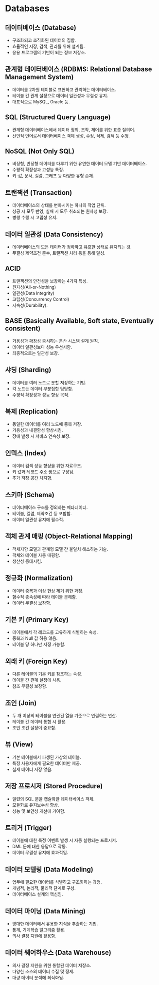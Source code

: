 # Databases

## 데이터베이스 (Database)

- 구조화되고 조직화된 데이터의 집합.
- 효율적인 저장, 검색, 관리를 위해 설계됨.
- 응용 프로그램의 기반이 되는 정보 저장소.

## 관계형 데이터베이스 (RDBMS: Relational Database Management System)

- 데이터를 2차원 테이블로 표현하고 관리하는 데이터베이스.
- 테이블 간 관계 설정으로 데이터 일관성과 무결성 유지.
- 대표적으로 MySQL, Oracle 등.

## SQL (Structured Query Language)

- 관계형 데이터베이스에서 데이터 정의, 조작, 제어를 위한 표준 질의어.
- 선언적 언어로서 데이터베이스 객체 생성, 수정, 삭제, 검색 등 수행.

## NoSQL (Not Only SQL)

- 비정형, 반정형 데이터를 다루기 위한 유연한 데이터 모델 기반 데이터베이스.
- 수평적 확장성과 고성능 특징.
- 키-값, 문서, 컬럼, 그래프 등 다양한 유형 존재.

## 트랜잭션 (Transaction)

- 데이터베이스의 상태를 변화시키는 하나의 작업 단위.
- 성공 시 모두 반영, 실패 시 모두 취소되는 원자성 보장.
- 병행 수행 시 고립성 유지.

## 데이터 일관성 (Data Consistency)

- 데이터베이스의 모든 데이터가 정확하고 유효한 상태로 유지되는 것.
- 무결성 제약조건 준수, 트랜잭션 처리 등을 통해 달성.

## ACID

- 트랜잭션의 안전성을 보장하는 4가지 특성.
- 원자성(All-or-Nothing)
- 일관성(Data Integrity)
- 고립성(Concurrency Control)
- 지속성(Durability).

## BASE (Basically Available, Soft state, Eventually consistent)

- 가용성과 확장성 중시하는 분산 시스템 설계 원칙.
- 데이터 일관성보다 성능 우선시함.
- 최종적으로는 일관성 보장.

## 샤딩 (Sharding)

- 데이터를 여러 노드로 분할 저장하는 기법.
- 각 노드는 데이터 부분집합 담당함.
- 수평적 확장성과 성능 향상 목적.

## 복제 (Replication)

- 동일한 데이터를 여러 노드에 중복 저장.
- 가용성과 내결함성 향상시킴.
- 장애 발생 시 서비스 연속성 보장.

## 인덱스 (Index)

- 데이터 검색 성능 향상을 위한 자료구조.
- 키 값과 레코드 주소 쌍으로 구성됨.
- 추가 저장 공간 차지함.

## 스키마 (Schema)

- 데이터베이스 구조를 정의하는 메타데이터.
- 테이블, 컬럼, 제약조건 등 포함함.
- 데이터 일관성 유지에 필수적.

## 객체 관계 매핑 (Object-Relational Mapping)

- 객체지향 모델과 관계형 모델 간 불일치 해소하는 기술.
- 객체와 테이블 자동 매핑함.
- 생산성 증대시킴.

## 정규화 (Normalization)

- 데이터 중복과 이상 현상 제거 위한 과정.
- 함수적 종속성에 따라 테이블 분해함.
- 데이터 무결성 보장함.

## 기본 키 (Primary Key)

- 테이블에서 각 레코드를 고유하게 식별하는 속성.
- 중복과 Null 값 허용 않음.
- 테이블 당 하나만 지정 가능함.

## 외래 키 (Foreign Key)

- 다른 테이블의 기본 키를 참조하는 속성.
- 테이블 간 관계 설정에 사용.
- 참조 무결성 보장함.

## 조인 (Join)

- 두 개 이상의 테이블을 연관된 열을 기준으로 연결하는 연산.
- 테이블 간 데이터 통합 시 활용.
- 조인 조건 설정이 중요함.

## 뷰 (View)

- 기본 테이블에서 파생된 가상의 테이블.
- 특정 사용자에게 필요한 데이터만 제공.
- 실제 데이터 저장 않음.

## 저장 프로시저 (Stored Procedure)

- 일련의 SQL 문을 캡슐화한 데이터베이스 객체.
- 모듈화로 유지보수성 향상.
- 성능 및 보안성 개선에 기여함.

## 트리거 (Trigger)

- 테이블에 대한 특정 이벤트 발생 시 자동 실행되는 프로시저.
- DML 문에 대한 응답으로 작동.
- 데이터 무결성 유지에 효과적임.

## 데이터 모델링 (Data Modeling)

- 업무에 필요한 데이터를 식별하고 구조화하는 과정.
- 개념적, 논리적, 물리적 단계로 구성.
- 데이터베이스 설계의 핵심임.

## 데이터 마이닝 (Data Mining)

- 방대한 데이터에서 유용한 지식을 추출하는 기법.
- 통계, 기계학습 알고리즘 활용.
- 의사 결정 지원에 활용함.

## 데이터 웨어하우스 (Data Warehouse)

- 의사 결정 지원을 위한 통합된 데이터 저장소.
- 다양한 소스의 데이터 수집 및 정제.
- 대량 데이터 분석에 최적화됨.
